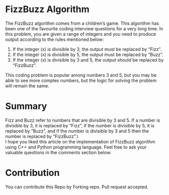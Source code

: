 # FizzBuzz Algorithm
The FizzBuzz algorithm comes from a children’s game. This algorithm has been one of the favourite coding interview questions for a very long time. In this problem, you are given a range of integers and you need to produce output according to the rules mentioned below:

1. If the integer (x) is divisible by 3, the output must be replaced by “Fizz”.
2. If the integer (x) is divisible by 5, the output must be replaced by “Buzz”.
3. If the integer (x) is divisible by 3 and 5, the output should be replaced by “FizzBuzz”.

This coding problem is popular among numbers 3 and 5, but you may be able to see more complex numbers, but the logic for solving the problem will remain the same.

# Summary
Fizz and Buzz refer to numbers that are divisible by 3 and 5. If a number is divisible by 3, it is replaced by “Fizz”, if the number is divisible by 5, it is replaced by “Buzz”, and if the number is divisible by 3 and 5 then the number is replaced by “FizzBuzz”.\ \
I hope you liked this article on the implementation of FizzBuzz algorithm using C++ and Python programming language. Feel free to ask your valuable questions in the comments section below.

# Contribution
You can contribute this Repo by Forking repo.
Pull request accepted.